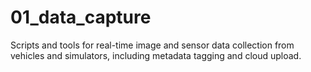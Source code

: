 # 01_data_capture
Scripts and tools for real-time image and sensor data collection from vehicles and simulators, including metadata tagging and cloud upload.

